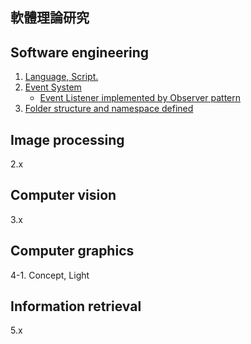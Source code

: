 ## 軟體理論研究

## Software engineering

1. [Language, Script.](./software-engineering/language_and_script.md)
2. [Event System](./software-engineering/event_system.md)
    + [Event Listener implemented by Observer pattern](./software-engineering/event_listener_implemented_by_observer_pattern.md)
3. [Folder structure and namespace defined](./software-engineering/folder_structure_and_namespace_defined.md)

## Image processing

2.x

## Computer vision

3.x

## Computer graphics

4-1. Concept, Light

## Information retrieval

5.x
